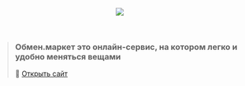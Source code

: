 <p align="center">
  <picture>
    <source srcset="https://firebasestorage.googleapis.com/v0/b/obmen-market-666.appspot.com/o/logo_inverted.svg?alt=media" media="(prefers-color-scheme: dark)">
    <img src="https://firebasestorage.googleapis.com/v0/b/obmen-market-666.appspot.com/o/logo_inverted.svg?alt=media">
  </picture>
  
</p>

<br />

>### **Обмен.маркет** это онлайн-сервис, на котором легко и удобно меняться вещами
>
>:black_flag: [Открыть сайт](https://obmen.market)
